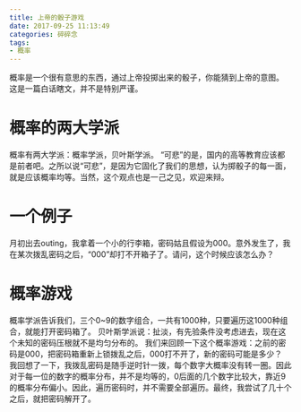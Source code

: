 ```yaml
---
title: 上帝的骰子游戏
date: 2017-09-25 11:13:49
categories: 碎碎念
tags:
- 概率
---
```

概率是一个很有意思的东西，通过上帝投掷出来的骰子，你能猜到上帝的意图。
这是一篇白话瞎文，并不是特别严谨。
<!-- more -->
# 概率的两大学派
概率有两大学派：概率学派，贝叶斯学派。
“可悲”的是，国内的高等教育应该都是前者吧。之所以说“可悲”，是因为它固化了我们的思想，认为掷骰子的每一面，就是应该概率均等。当然，这个观点也是一己之见，欢迎来辩。
# 一个例子
月初出去outing，我拿着一个小的行李箱，密码姑且假设为000。意外发生了，我在某次拨乱密码之后，“000”却打不开箱子了。请问，这个时候应该怎么办？
# 概率游戏
概率学派告诉我们，三个0~9的数字组合，一共有1000种，只要遍历这1000种组合，就能打开密码箱了。
贝叶斯学派说：扯淡，有先验条件没考虑进去，现在这个未知的密码压根就不是均匀分布的。
我们来回顾一下这个概率游戏：之前的密码是000，把密码箱重新上锁拨乱之后，000打不开了，新的密码可能是多少？
我回想了一下，我拨乱密码是随手逆时针一拨，每个数字大概率没有转一圈。因此对于每一位的数字的概率分布，并不是均等的，0后面的几个数字比较大，靠近9的概率分布偏小。因此，遍历密码时，并不需要全部遍历。最终，我尝试了几十个之后，就把密码解开了。

